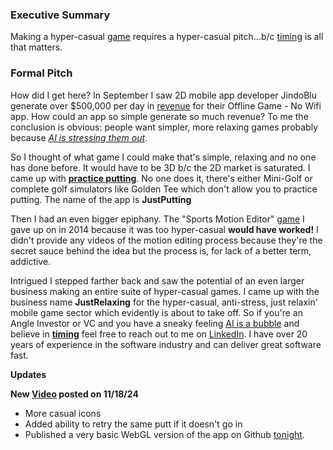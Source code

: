 <p align="center"><h3><b>Executive Summary</b></h3></p>
<p>Making a hyper-casual <a href="https://jnnilson.github.io/JustPutting/">game</a> requires a hyper-casual pitch...b/c <a href="https://youtu.be/bNpx7gpSqbY?t=200">timing</a> is all that matters.</p>

<p><h3><b>Formal Pitch</b></h3></p>

<p>How did I get here? In September I saw 2D mobile app developer JindoBlu generate over $500,000 per day in <a href="https://youtu.be/q9groW1mOnY" target="_blank">revenue</a> for their Offline Game - No Wifi app. How could an app so simple generate so much revenue? To me the conclusion is obvious: people want simpler, more relaxing games probably because <i><a href="https://www.warc.com/content/feed/ai-is-a-turn-off-for-consumers-study-finds/en-GB/9770">AI is stressing them out</a></i>.</p>

<p>So I thought of what game I could make that's simple, relaxing and no one has done before. It would have to be 3D b/c the 2D market is saturated. I came up with <b><a href="https://jnnilson.github.io/JustPutting/">practice putting</a></b>. No one does it, there's either Mini-Golf or complete golf simulators like Golden Tee which don't allow you to practice putting. The name of the app is <b>JustPutting</b></p>  

<p>Then I had an even bigger epiphany. The "Sports Motion Editor" <a href="https://www.youtube.com/watch?v=jPMEMKzQ2cI&list=PLzv9Ec4NAYmEBrqGg8LMDTIR4nKOnzU6Y&index=3" target="_blank" rel="noopener noreferrer">game</a> I gave up on in 2014 because it was too hyper-casual <b>would have worked!</b> I didn't provide any videos of the motion editing process because they're the secret sauce behind the idea but the process is, for lack of a better term, addictive.</p>

<p>Intrigued I stepped farther back and saw the potential of an even larger business making an entire suite of hyper-casual games. I came up with the business name <b>JustRelaxing</b> for the hyper-casual, anti-stress, just relaxin' mobile game sector which evidently is about to take off. So if you're an Angle Investor or VC and you have a sneaky feeling <a href="https://www.google.com/search?q=ai+is+a+bubble">AI is a bubble</a> and believe in <b><a href="https://youtu.be/bNpx7gpSqbY?t=200">timing</a></b> feel free to reach out to me on <a href="https://www.linkedin.com/in/john-nilson-1978ab9/">LinkedIn</a>. I have over 20 years of experience in the software industry and can deliver great software fast.</p>

<p><b>Updates</b></p>

<p><b>New <a href="https://youtu.be/qksez58kyTo">Video</a> posted on 11/18/24</b>
<ul>
  <li>More casual icons</li>
  <li>Added ability to retry the same putt if it doesn't go in</li>
  <li>Published a very basic WebGL version of the app on Github <a href="https://jnnilson.github.io/JustPutting/">tonight</a>.</li>
</ul>
</p>


 
